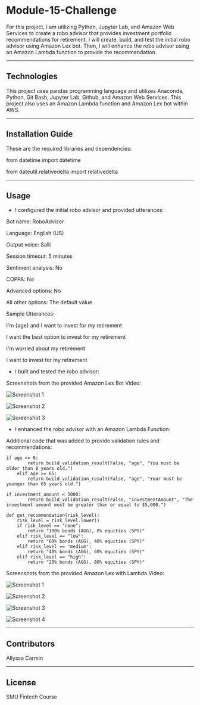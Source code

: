 # Module-15-Challenge

For this project, I am utilizing Python, Jupyter Lab, and Amazon Web Services to create a robo advisor that provides investment portfolio recommendations for retirement. I will create, build, and test the initial robo advisor using Amazon Lex bot. Then, I will enhance the robo advisor using an Amazon Lambda function to provide the recommendation.

---

## Technologies

This project uses pandas programming language and utilizes Anaconda, Python, Git Bash, Jupyter Lab, Github, and Amazon Web Services. This project also uses an Amazon Lambda function and Amazon Lex bot within AWS.

---

## Installation Guide

These are the required libraries and dependencies:

from datetime import datetime

from dateutil.relativedelta import relativedelta


---

## Usage

* I configured the initial robo advisor and provided utterances:

Bot name: RoboAdvisor

Language: English (US)

Output voice: Salli

Session timeout: 5 minutes

Sentiment analysis: No

COPPA: No

Advanced options: No

All other options: The default value



Sample Utterances:

I'm {age} and I want to invest for my retirement

I want the best option to invest for my retirement

I'm worried about my retirement

I want to invest for my retirement



* I built and tested the robo advisor:

    
Screenshots from the provided Amazon Lex Bot Video:
    
![Screenshot 1](https://github.com/abcarmin/Module-15-Challenge/blob/main/Amazon%20Lex%20bot%20Screenshot1.png)

![Screenshot 2](https://github.com/abcarmin/Module-15-Challenge/blob/main/Amazon%20Lex%20bot%20Screenshot2.png)

![Screenshot 3](https://github.com/abcarmin/Module-15-Challenge/blob/main/Amazon%20Lex%20bot%20Screenshot3.png)
    


* I enhanced the robo advisor with an Amazon Lambda Function:

Additional code that was added to provide validation rules and recommendations:

    if age <= 0: 
            return build_validation_result(False, "age", "You must be older than 0 years old.")
        elif age >= 65:
            return build_validation_result(False, "age", "Your must be younger than 65 years old.")
            
    if investment_amount < 5000:
            return build_validation_result(False, "investmentAmount", "The investment amount must be greater than or equal to $5,000.")
    
    def get_recommendation(risk_level):
        risk_level = risk_level.lower()
        if risk_level == "none":
            return "100% bonds (AGG), 0% equities (SPY)"
        elif risk_level == "low":
            return "60% bonds (AGG), 40% equities (SPY)"
        elif risk_level == "medium":
            return "40% bonds (AGG), 60% equities (SPY)"
        elif risk_level == "high":
            return "20% bonds (AGG), 80% equities (SPY)"


Screenshots from the provided Amazon Lex with Lambda Video:
    
![Screenshot 1](https://github.com/abcarmin/Module-15-Challenge/blob/main/Lex%20with%20Lambda%20Screenshot1.png)

![Screenshot 2](https://github.com/abcarmin/Module-15-Challenge/blob/main/Lex%20with%20Lambda%20Screenshot2.png)

![Screenshot 3](https://github.com/abcarmin/Module-15-Challenge/blob/main/Lex%20with%20Lambda%20Screenshot3.png)

![Screenshot 4](https://github.com/abcarmin/Module-15-Challenge/blob/main/Lex%20with%20Lambda%20Screenshot4.png)



---

## Contributors

Allyssa Carmin

---

## License

SMU Fintech Course